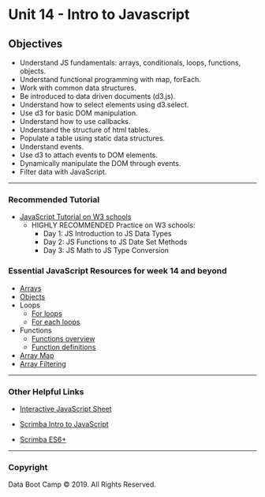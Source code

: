 # Unit 14 - Intro to Javascript

## Objectives

* Understand JS fundamentals: arrays, conditionals, loops, functions, objects.
* Understand functional programming with map, forEach.
* Work with common data structures.
* Be introduced to data driven documents (d3.js).
* Understand how to select elements using d3.select.
* Use d3 for basic DOM manipulation.
* Understand how to use callbacks.
* Understand the structure of html tables.
* Populate a table using static data structures.
* Understand events.
* Use d3 to attach events to DOM elements.
* Dynamically manipulate the DOM through events.
* Filter data with JavaScript.

- - -

### Recommended Tutorial
* [JavaScript Tutorial on W3 schools](https://www.w3schools.com/js/default.asp)
    * HIGHLY RECOMMENDED Practice on W3 schools:
	    * Day 1: JS Introduction to JS Data Types
        * Day 2: JS Functions to JS Date Set Methods
        * Day 3: JS Math to JS Type Conversion
        
### Essential JavaScript Resources for week 14 and beyond
* [Arrays](https://www.w3schools.com/js/js_arrays.asp)
* [Objects](https://www.w3schools.com/js/js_objects.asp)
* Loops
    * [For loops](https://www.w3schools.com/js/js_loop_for.asp)
    * [For each loops](https://www.w3schools.com/jsref/jsref_foreach.asp)
* Functions
    * [Functions overview](https://www.w3schools.com/js/js_functions.asp)
	* [Function definitions](https://www.w3schools.com/js/js_function_definition.asp)
* [Array Map](https://www.w3schools.com/jsref/jsref_map.asp)
* [Array Filtering](https://www.w3schools.com/jsref/jsref_filter.asp)
    
- - - 

### Other Helpful Links

* [Interactive JavaScript Sheet](http://htmlcheatsheet.com/js/)

* [Scrimba Intro to JavaScript](https://scrimba.com/g/gintrotojavascript)

* [Scrimba ES6+](https://scrimba.com/g/gintrotoes6)

- - -

### Copyright

Data Boot Camp © 2019. All Rights Reserved.
